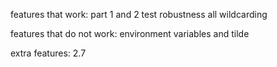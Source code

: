 features that work:
part 1 and 2
test robustness
all wildcarding



features that do not work:
environment variables and tilde

extra features:
2.7
